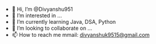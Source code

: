 - 👋 Hi, I’m @Divyanshu951
- 👀 I’m interested in ...
- 🌱 I’m currently learning Java, DSA, Python
- 💞️ I’m looking to collaborate on ...
- 📫 How to reach me mmail: divyanshuk9515@gmail.com


<!---
Divyanshu951/Divyanshu951 is a ✨ special ✨ repository because its `README.md` (this file) appears on your GitHub profile.
You can click the Preview link to take a look at your changes.
--->

